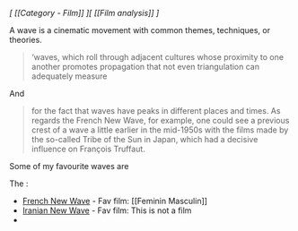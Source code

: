 *[ [[Category - Film]] ][ [[Film analysis]] ]*

A wave is a cinematic movement with common themes, techniques, or theories.

> ‘waves, which roll through adjacent cultures whose proximity to one another promotes propagation that not even triangulation can adequately measure

And 
>for the fact that waves have peaks in different places and times. As regards the French New Wave, for example, one could see a previous crest of a wave a little earlier in the mid-1950s with the films made by the so-called Tribe of the Sun in Japan, which had a decisive influence on François Truffaut.

Some of my favourite waves are

The : 
* [French New Wave](https://en.wikipedia.org/wiki/French_New_Wave) - Fav film: [[Feminin Masculin]]
* [Iranian New Wave](https://en.wikipedia.org/wiki/Iranian_New_Wave) - Fav film: This is not a film
* 